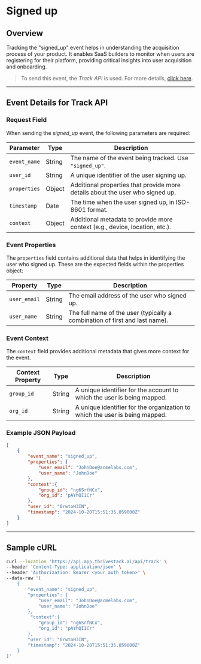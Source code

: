 # Signed up

## Overview

Tracking the "signed_up" event helps in understanding the acquisition process of your product. It enables SaaS builders to monitor when users are registering for their platform, providing critical insights into user acquisition and onboarding.

> To send this event, the _Track API_ is used. For more details, [click here](/getting-started/analyze/instrumentation/events/event-tracking).

<hr/>

## Event Details for Track API

### Request Field

When sending the _signed_up_ event, the following parameters are required:

| Parameter   | Type   | Description                                                                                     |
|-------------|--------|-------------------------------------------------------------------------------------------------|
| `event_name`  | String | The name of the event being tracked. Use `"signed_up"`.                                           |
|` user_id `    | String | A unique identifier of the user signing up.                                                      |
| `properties`  | Object | Additional properties that provide more details about the user who signed up.                    |
| `timestamp`   | Date   | The time when the user signed up, in ISO-8601 format.                                            |
| `context` | Object | Additional metadata to provide more context (e.g., device, location, etc.).                 |

### Event Properties
The `properties` field contains additional data that helps in identifying the user who signed up. These are the expected fields within the properties object:

| Property      | Type   | Description                                                |
|---------------|--------|------------------------------------------------------------|
| `user_email`         | String | The email address of the user who signed up.                |
| `user_name`          | String | The full name of the user (typically a combination of first and last name). |

### Event Context

The `context` field provides additional metadata that gives more context for the event.

| Context Property   | Type   | Description                                                               |
|--------------------|--------|---------------------------------------------------------------------------|
| `group_id`           | String | A unique identifier for the account to which the user is being mapped.     |
| `org_id`           | String | A unique identifier for the organization to which the user is being mapped.     |

### Example JSON Payload

```json
[
    {
        "event_name": "signed_up",
        "properties": {
            "user_email": "JohnDoe@acmelabs.com",
            "user_name": "JohnDoe"
        },
        "context":{
            "group_id": "ng6SrfNCx",
			"org_id": "pAYhQI1Cr"
        },
        "user_id": "0rwtoH3IN",
        "timestamp": "2024-10-20T15:51:35.059000Z"
    }
]
```

<hr/>

## Sample cURL

```bash
curl --location 'https://api.app.thrivestack.ai/api/track' \
--header 'Content-Type: application/json' \
--header 'Authorization: Bearer <your_auth_token>' \
--data-raw '[
    {
        "event_name": "signed_up",
        "properties": {
            "user_email": "JohnDoe@acmelabs.com",
            "user_name": "JohnDoe"
        },
         "context":{
            "group_id": "ng6SrfNCx",
			"org_id": "pAYhQI1Cr"
        },
        "user_id": "0rwtoH3IN",
        "timestamp": "2024-10-20T15:51:35.059000Z"
    }
]'
```
